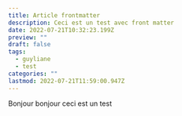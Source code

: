 ```yaml
---
title: Article frontmatter
description: Ceci est un test avec front matter
date: 2022-07-21T10:32:23.199Z
preview: ""
draft: false
tags:
  - guyliane
  - test
categories: ""
lastmod: 2022-07-21T11:59:00.947Z
---
```


<div class="text-5xl">
Bonjour bonjour ceci est un test
</div>